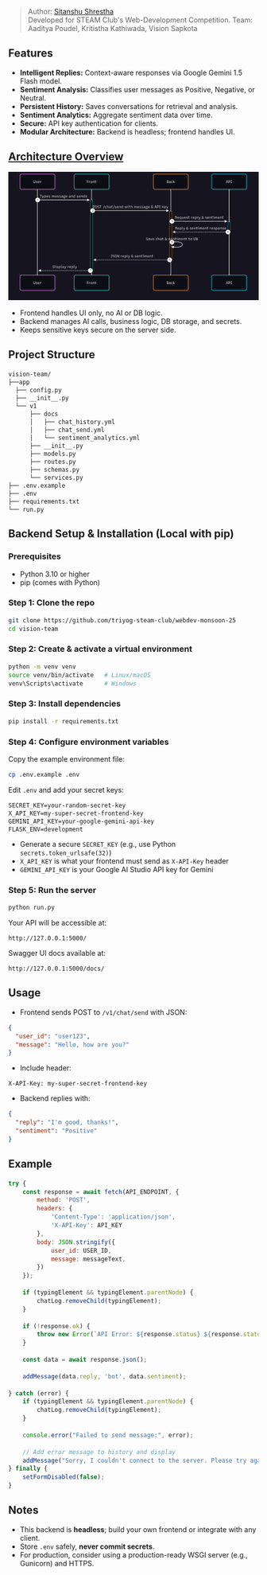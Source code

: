 > Author: [Sitanshu Shrestha](https://github.com/itssitanshu)  
> Developed for STEAM Club's Web-Development Competition. Team: Aaditya Poudel, Kritistha Kathiwada, Vision Sapkota      
>   

## Features

* **Intelligent Replies:** Context-aware responses via Google Gemini 1.5 Flash model.
* **Sentiment Analysis:** Classifies user messages as Positive, Negative, or Neutral.
* **Persistent History:** Saves conversations for retrieval and analysis.
* **Sentiment Analytics:** Aggregate sentiment data over time.
* **Secure:** API key authentication for clients.
* **Modular Architecture:** Backend is headless; frontend handles UI.

## [Architecture Overview](https://www.mermaidchart.com/app/projects/0591ab66-2cfb-4625-a588-286eaf9e46ed/diagrams/8fe576e4-af37-475a-be17-b5a169e503ec/version/v0.1/edit)

[![](arch.png)](https://www.mermaidchart.com/app/projects/0591ab66-2cfb-4625-a588-286eaf9e46ed/diagrams/8fe576e4-af37-475a-be17-b5a169e503ec/version/v0.1/edit)

* Frontend handles UI only, no AI or DB logic.
* Backend manages AI calls, business logic, DB storage, and secrets.
* Keeps sensitive keys secure on the server side.


## Project Structure

```
vision-team/
├──app
  ├── config.py
  ├── __init__.py
  └── v1
      ├── docs
      │   ├── chat_history.yml
      │   ├── chat_send.yml
      │   └── sentiment_analytics.yml
      ├── __init__.py
      ├── models.py
      ├── routes.py
      ├── schemas.py
      └── services.py
├── .env.example              
├── .env                    
├── requirements.txt          
└── run.py                  
```


## Backend Setup & Installation (Local with pip)

### Prerequisites

* Python 3.10 or higher
* pip (comes with Python)

### Step 1: Clone the repo

```bash
git clone https://github.com/triyog-steam-club/webdev-monsoon-25
cd vision-team
```

### Step 2: Create & activate a virtual environment

```bash
python -m venv venv
source venv/bin/activate   # Linux/macOS
venv\Scripts\activate      # Windows
```

### Step 3: Install dependencies

```bash
pip install -r requirements.txt
```

### Step 4: Configure environment variables

Copy the example environment file:

```bash
cp .env.example .env
```

Edit `.env` and add your secret keys:

```dotenv
SECRET_KEY=your-random-secret-key
X_API_KEY=my-super-secret-frontend-key
GEMINI_API_KEY=your-google-gemini-api-key
FLASK_ENV=development
```

* Generate a secure `SECRET_KEY` (e.g., use Python `secrets.token_urlsafe(32)`)
* `X_API_KEY` is what your frontend must send as `X-API-Key` header
* `GEMINI_API_KEY` is your Google AI Studio API key for Gemini

### Step 5: Run the server

```bash
python run.py
```

Your API will be accessible at:

```
http://127.0.0.1:5000/
```

Swagger UI docs available at:

```
http://127.0.0.1:5000/docs/
```

## Usage

* Frontend sends POST to `/v1/chat/send` with JSON:

```json
{
  "user_id": "user123",
  "message": "Hello, how are you?"
}
```

* Include header:

```
X-API-Key: my-super-secret-frontend-key
```

* Backend replies with:

```json
{
  "reply": "I'm good, thanks!",
  "sentiment": "Positive"
}
```


## Example
```js
try {
    const response = await fetch(API_ENDPOINT, {
        method: 'POST',
        headers: {
            'Content-Type': 'application/json',
            'X-API-Key': API_KEY
        },
        body: JSON.stringify({
            user_id: USER_ID,
            message: messageText,
        })
    });

    if (typingElement && typingElement.parentNode) {
        chatLog.removeChild(typingElement);
    }

    if (!response.ok) {
        throw new Error(`API Error: ${response.status} ${response.statusText}`);
    }

    const data = await response.json();
    
    addMessage(data.reply, 'bot', data.sentiment);

} catch (error) {
    if (typingElement && typingElement.parentNode) {
        chatLog.removeChild(typingElement);
    }
    
    console.error("Failed to send message:", error);
    
    // Add error message to history and display
    addMessage("Sorry, I couldn't connect to the server. Please try again later.", 'bot', 'negative');
} finally {
    setFormDisabled(false);
}
```


## Notes

* This backend is **headless**; build your own frontend or integrate with any client.
* Store `.env` safely, **never commit secrets**.
* For production, consider using a production-ready WSGI server (e.g., Gunicorn) and HTTPS.
